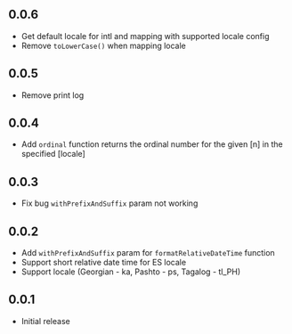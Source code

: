 ## 0.0.6

- Get default locale for intl and mapping with supported locale config
- Remove `toLowerCase()` when mapping locale

## 0.0.5

- Remove print log

## 0.0.4

- Add `ordinal` function returns the ordinal number for the given [n] in the specified [locale]

## 0.0.3

- Fix bug `withPrefixAndSuffix` param not working

## 0.0.2

- Add `withPrefixAndSuffix` param for `formatRelativeDateTime` function
- Support short relative date time for ES locale
- Support locale (Georgian - ka, Pashto - ps, Tagalog - tl_PH)

## 0.0.1

- Initial release
